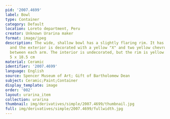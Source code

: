 ```yaml
---
pid: '2007.4699'
label: Bowl
type: Container
category: Default
location: Loreto department, Peru
creator: Unknown Urarina maker
format: image/jpeg
description: The wide, shallow bowl has a slightly flaring rim. It has a white field
  and the exterior is decorated with a yellow "X" and two yellow chevrons in the space
  between each arm. The interior is undecorated, but the rim is yellow. Late 1800s-1996.
  5 x 18.5 cm
material: Ceramic
identifier: '2007.4699'
language: English
source: Spencer Museum of Art; Gift of Bartholomew Dean
subject: Ceramic;Paint;Container
display_template: image
order: '002'
layout: urarina_item
collection: urarina
thumbnail: img/derivatives/simple/2007.4699/thumbnail.jpg
full: img/derivatives/simple/2007.4699/fullwidth.jpg
---
```

